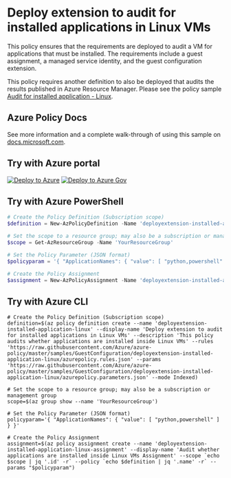 # Deploy extension to audit for installed applications in Linux VMs

This policy ensures that the requirements are deployed to audit a VM for applications that must be installed.  The requirements include a guest assignment, a managed service identity, and the guest configuration extension.

This policy requires another definition to also be deployed that audits the results published in Azure Resource Manager.  Please see the policy sample
[Audit for installed application - Linux](../audit-installed-application-linux\README.md).

## Azure Policy Docs

See more information and a complete walk-through of using this sample on
[docs.microsoft.com](https://docs.microsoft.com/azure/governance/policy/samples/deployextension-installed-application-linux).

## Try with Azure portal

[![Deploy to Azure](http://azuredeploy.net/deploybutton.png)](https://portal.azure.com/?#blade/Microsoft_Azure_Policy/CreatePolicyDefinitionBlade/uri/https%3A%2F%2Fraw.githubusercontent.com%2FAzure%2Fazure-policy%2Fmaster%2Fsamples%2FGuestConfiguration%2Fdeployextension-installed-application-linux%2Fazurepolicy.json)
[![Deploy to Azure Gov](https://docs.microsoft.com/azure/governance/policy/media/deploy/deployGovbutton.png)](https://portal.azure.us/?#blade/Microsoft_Azure_Policy/CreatePolicyDefinitionBlade/uri/https%3A%2F%2Fraw.githubusercontent.com%2FAzure%2Fazure-policy%2Fmaster%2Fsamples%2FGuestConfiguration%2Fdeployextension-installed-application-linux%2Fazurepolicy.json)

## Try with Azure PowerShell

````powershell
# Create the Policy Definition (Subscription scope)
$definition = New-AzPolicyDefinition -Name 'deployextension-installed-application-linux' -DisplayName 'Deploy extension to audit for installed applications in Linux VMs' -description 'This audits whether applications are installed inside Linux VMs' -Policy 'https://raw.githubusercontent.com/Azure/azure-policy/master/samples/GuestConfiguration/deployextension-installed-application-linux/azurepolicy.rules.json' -Parameter 'https://raw.githubusercontent.com/Azure/azure-policy/master/samples/GuestConfiguration/deployextension-installed-application-linux/azurepolicy.parameters.json' -Mode Indexed

# Set the scope to a resource group; may also be a subscription or management group
$scope = Get-AzResourceGroup -Name 'YourResourceGroup'

# Set the Policy Parameter (JSON format)
$policyparam = '{ "ApplicationNames": { "value": [ "python,powershell" ] } }'

# Create the Policy Assignment
$assignment = New-AzPolicyAssignment -Name 'deployextension-installed-application-linux-assignment' -DisplayName 'Audit whether applications are installed inside Linux VMs Assignment' -Scope $scope.ResourceId -PolicyDefinition $definition -PolicyParameter $policyparam
````

## Try with Azure CLI

```cli
# Create the Policy Definition (Subscription scope)
definition=$(az policy definition create --name 'deployextension-installed-application-linux' --display-name 'Deploy extension to audit for installed applications in Linux VMs' --description 'This policy audits whether applications are installed inside Linux VMs' --rules 'https://raw.githubusercontent.com/Azure/azure-policy/master/samples/GuestConfiguration/deployextension-installed-application-linux/azurepolicy.rules.json' --params 'https://raw.githubusercontent.com/Azure/azure-policy/master/samples/GuestConfiguration/deployextension-installed-application-linux/azurepolicy.parameters.json' --mode Indexed)

# Set the scope to a resource group; may also be a subscription or management group
scope=$(az group show --name 'YourResourceGroup')

# Set the Policy Parameter (JSON format)
policyparam='{ "ApplicationNames": { "value": [ "python,powershell" ] } }'

# Create the Policy Assignment
assignment=$(az policy assignment create --name 'deployextension-installed-application-linux-assignment' --display-name 'Audit whether applications are installed inside Linux VMs Assignment' --scope `echo $scope | jq '.id' -r` --policy `echo $definition | jq '.name' -r` --params "$policyparam")
```
